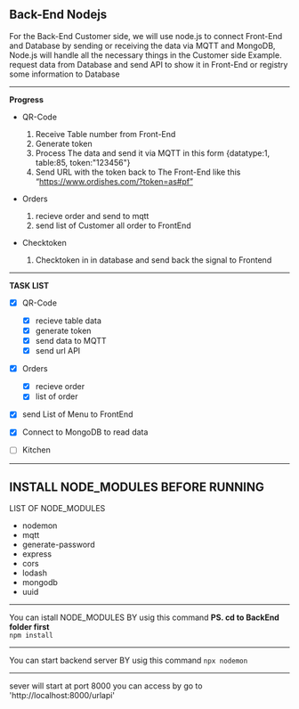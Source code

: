 Back-End Nodejs
---------------------------------
For the Back-End Customer side, we will use node.js to connect Front-End and Database by sending or receiving the data via MQTT and MongoDB, Node.js will handle all the necessary things in the Customer side Example. request data from Database and send API to show it in Front-End or registry some information to Database

---------------------------------

**Progress**

- QR-Code

    1. Receive Table number from Front-End 
    2. Generate token
    3. Process The data and send it via MQTT in this form {datatype:1, table:85, token:"123456"}
    4. Send URL with the token back to The Front-End like this “https://www.ordishes.com/?token=as#pf” 

- Orders

    1. recieve order and send to mqtt
    2. send list of Customer all order to FrontEnd

- Checktoken
    
    1. Checktoken in in database and send back the signal to Frontend

---------------------------------
**TASK LIST**

- [x] QR-Code
    - [x] recieve table data
    - [x] generate token
    - [x] send data to MQTT
    - [x] send url API
- [X] Orders
    - [x] recieve order
    - [x] list of order
- [x] send List of Menu to FrontEnd
- [x] Connect to MongoDB to read data

- [ ]  Kitchen


----------------------------------------
INSTALL NODE_MODULES BEFORE RUNNING 
----------------------------------------
LIST OF NODE_MODULES
- nodemon
- mqtt
- generate-password
- express
- cors
- lodash
- mongodb
- uuid
----------------------------------------

You can istall NODE_MODULES BY usig this command **PS. cd to BackEnd folder first** \
`npm install`

----------------------------------------

You can start backend server BY usig this command 
`npx nodemon`

----------------------------------------
sever will start at port 8000
you can access by go to 'http://localhost:8000/urlapi'
